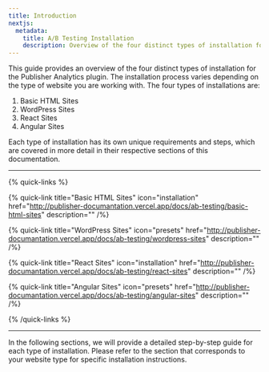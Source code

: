 ```yaml
---
title: Introduction
nextjs:
  metadata:
    title: A/B Testing Installation
    description: Overview of the four distinct types of installation for the Publisher Analytics plugin.
---
```


This guide provides an overview of the four distinct types of installation for the Publisher Analytics plugin. The installation process varies depending on the type of website you are working with. The four types of installations are:

1. Basic HTML Sites
2. WordPress Sites
3. React Sites
4. Angular Sites

Each type of installation has its own unique requirements and steps, which are covered in more detail in their respective sections of this documentation.

---

{% quick-links %}

{% quick-link title="Basic HTML Sites" icon="installation" href="http://publisher-documantation.vercel.app/docs/ab-testing/basic-html-sites" description="" /%}

{% quick-link title="WordPress Sites" icon="presets" href="http://publisher-documantation.vercel.app/docs/ab-testing/wordpress-sites" description="" /%}

{% quick-link title="React Sites" icon="installation" href="http://publisher-documantation.vercel.app/docs/ab-testing/react-sites" description="" /%}

{% quick-link title="Angular Sites" icon="presets" href="http://publisher-documantation.vercel.app/docs/ab-testing/angular-sites" description="" /%}

{% /quick-links %}

---

In the following sections, we will provide a detailed step-by-step guide for each type of installation. Please refer to the section that corresponds to your website type for specific installation instructions.
